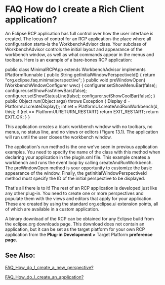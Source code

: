 

FAQ How do I create a Rich Client application?
==============================================

An Eclipse RCP application has full control over how the user interface is created. The locus of control for an RCP application-the place where all configuration starts-is the WorkbenchAdvisor class. Your subclass of WorkbenchAdvisor controls the initial layout and appearance of the workbench window, as well as what commands appear in the menus and toolbars. Here is an example of a bare-bones RCP application:

   public class MinimalRCPApp extends WorkbenchAdvisor
      implements IPlatformRunnable {
      public String getInitialWindowPerspectiveId() {
         return "org.eclipse.faq.minimalperspective";
      }
      public void preWindowOpen(
                     IWorkbenchWindowConfigurer wwc) {
         configurer.setShowMenuBar(false);
         configurer.setShowFastViewBars(false);
         configurer.setShowStatusLine(false);
         configurer.setShowCoolBar(false);
      }
      public Object run(Object args) throws Exception {
         Display d = PlatformUI.createDisplay();
         int ret = PlatformUI.createAndRunWorkbench(d, this);
         if (ret == PlatformUI.RETURN_RESTART)
            return EXIT_RESTART;
         return EXIT_OK;
      }
   }

  
This application creates a blank workbench window with no toolbars, no menus, no status line, and no views or editors (Figure 13.1). The application will run until the user closes the workbench window.

The application's run method is the one we've seen in previous application examples. You need to specify the name of the class with this method when declaring your application in the plugin.xml file. This example creates a workbench and runs the event loop by calling createAndRunWorkbench. The preWindowOpen method is your opportunity to customize the basic appearance of the window. Finally, the getInitialWindowPerspectiveId method must specify the ID of the initial perspective to be displayed.

That's all there is to it! The rest of an RCP application is developed just like any other plug-in. You need to create one or more perspectives and populate them with the views and editors that apply for your application. These are created by using the standard org.eclipse.ui extension points, all of which are available in a custom application.

  
A binary download of the RCP can be obtained for any Eclipse build from the eclipse.org downloads page. This download does not contain an application, but it can be set as the target platform for your own RCP application from the **Plug-in Development >** Target Platform **preference page.**

  

See Also:
---------

[FAQ\_How\_do\_I\_create\_a\_new_perspective?](./FAQ_How_do_I_create_a_new_perspective.md "FAQ How do I create a new perspective?")

[FAQ\_How\_do\_I\_create\_an\_application?](./FAQ_How_do_I_create_an_application.md "FAQ How do I create an application?")

